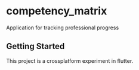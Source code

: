 # competency_matrix

Application for tracking professional progress

## Getting Started

This project is a crossplatform experiment in flutter.